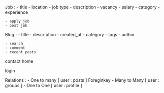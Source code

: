 Job :
    - title
    - location 
    - job type
    - description
    - vacancy
    - salary
    - category
    - experience

    - apply job
    - post job


Blog :
    - title
    - description 
    - created_at
    - category
    - tags
    - author

    - search
    - comment
    - recent posts


contact 
home


login



Relations :
    - One to many  [ user : posts ] Foreginkey
    - Many to Many [ user : groups ]
    - One to One [ user : profile ]
